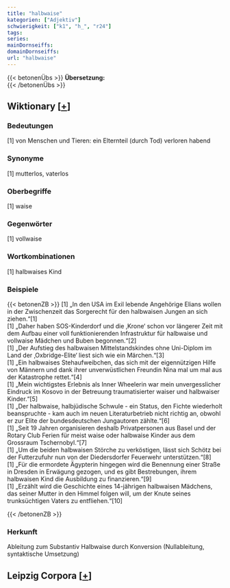 ```yaml
---
title: "halbwaise"
kategorien: ["Adjektiv"]
schwierigkeit: ["k1", "h_", "r24"]
tags:
series:
mainDornseiffs:
domainDornseiffs:
url: "halbwaise"
---
```


{{< betonenÜbs >}}
**Übersetzung:**  
{{< /betonenÜbs >}}

## Wiktionary [[+](https://de.wiktionary.org/wiki/halbwaise)]

### Bedeutungen
[1] von Menschen und Tieren: ein Elternteil (durch Tod) verloren habend  

### Synonyme
[1] mutterlos, vaterlos  

### Oberbegriffe
[1] waise  

### Gegenwörter
[1] vollwaise  

### Wortkombinationen
[1] halbwaises Kind  

### Beispiele
{{< betonenZB >}}
[1] „In den USA im Exil lebende Angehörige Elians wollen in der Zwischenzeit das Sorgerecht für den halbwaisen Jungen an sich ziehen.“[1]  
[1] „Daher haben SOS-Kinderdorf und die ‚Krone‘ schon vor längerer Zeit mit dem Aufbau einer voll funktionierenden Infrastruktur für halbwaise und vollwaise Mädchen und Buben begonnen.“[2]  
[1] „Der Aufstieg des halbwaisen Mittelstandskindes ohne Uni-Diplom im Land der ‚Oxbridge-Elite‘ liest sich wie ein Märchen.“[3]  
[1] „Ein halbwaises Stehaufweibchen, das sich mit der eigennützigen Hilfe von Männern und dank ihrer unverwüstlichen Freundin Nina mal um mal aus der Katastrophe rettet.“[4]  
[1] „Mein wichtigstes Erlebnis als Inner Wheelerin war mein unvergesslicher Eindruck im Kosovo in der Betreuung traumatisierter waiser und halbwaiser Kinder.“[5]  
[1] „Der halbwaise, halbjüdische Schwule - ein Status, den Fichte wiederholt beanspruchte - kam auch im neuen Literaturbetrieb nicht richtig an, obwohl er zur Elite der bundesdeutschen Jungautoren zählte.“[6]  
[1] „Seit 19 Jahren organisieren deshalb Privatpersonen aus Basel und der Rotary Club Ferien für meist waise oder halbwaise Kinder aus dem Grossraum Tschernobyl.“[7]  
[1] „Um die beiden halbwaisen Störche zu verköstigen, lässt sich Schötz bei der Futterzufuhr nun von der Diedersdorfer Feuerwehr unterstützen.“[8]  
[1] „Für die ermordete Ägypterin hingegen wird die Benennung einer Straße in Dresden in Erwägung gezogen, und es gibt Bestrebungen, ihrem halbwaisen Kind die Ausbildung zu finanzieren.“[9]  
[1] „Erzählt wird die Geschichte eines 14-jährigen halbwaisen Mädchens, das seiner Mutter in den Himmel folgen will, um der Knute seines trunksüchtigen Vaters zu entfliehen.“[10]  

{{< /betonenZB >}}
### Herkunft
Ableitung zum Substantiv Halbwaise durch Konversion (Nullableitung, syntaktische Umsetzung)  


## Leipzig Corpora [[+](https://corpora.uni-leipzig.de/en/res?word=halbwaise&corpusId=deu_newscrawl-public_2018)]

